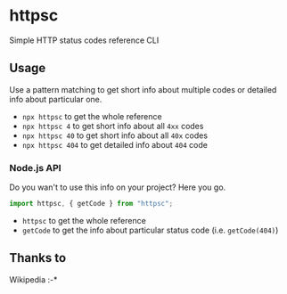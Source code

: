 # httpsc

Simple HTTP status codes reference CLI

## Usage

Use a pattern matching to get short info about multiple codes or detailed info about particular one.

- `npx httpsc` to get the whole reference
- `npx httpsc 4` to get short info about all `4xx` codes
- `npx httpsc 40` to get short info about all `40x` codes
- `npx httpsc 404` to get detailed info about `404` code

### Node.js API

Do you wan't to use this info on your project? Here you go.

```js
import httpsc, { getCode } from "httpsc";
```

- `httpsc` to get the whole reference
- `getCode` to get the info about particular status code (i.e. `getCode(404)`)

## Thanks to

Wikipedia :-*
